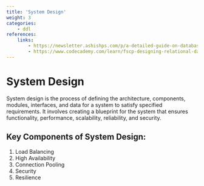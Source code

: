 ```yaml
---
title: 'System Design'
weight: 3
categories:
    - ddl
references:
    links:
        - https://newsletter.ashishps.com/p/a-detailed-guide-on-database-indexes5
        - https://www.codecademy.com/learn/fscp-designing-relational-databases/modules/fscp-designing-a-database/cheatsheet
--- 
```


# System Design

System design is the process of defining the architecture, components, modules, interfaces, and data for a system to satisfy specified requirements. It involves creating a blueprint for the system that ensures functionality, performance, scalability, reliability, and security.

## Key Components of System Design:

1. Load Balancing
2. High Availability
3. Connection Pooling
4. Security
5. Resilience
